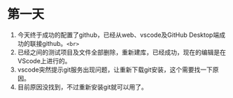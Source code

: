 # 第一天

1. 今天终于成功的配置了github，已经从web、vscode及GitHub Desktop端成功的联接github。`<br>`
2. 已经之间的测试项目及文件全部删除，重新建库，已经成功，现在的编辑是在VScode上进行的。
3. vscode突然提示git服务出现问题，让重新下载git安装，这个需要找一下原因。
4. 目前原因没找到，不过重新安装git就可以用了。
